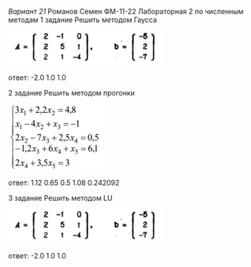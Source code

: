 *Вариант 21*
Романов Семен ФМ-11-22
Лабораторная 2 по численным методам
1 задание
Решить методом Гаусса

![alt text](image.png)

ответ: -2.0 1.0 1.0

2 задание
Решить методом прогонки

![img.png](img.png)

ответ: 1.12 0.65 0.5 1.08 0.242092


3 задание
Решить методом LU

![alt text](image.png)

ответ: -2.0 1.0 1.0
